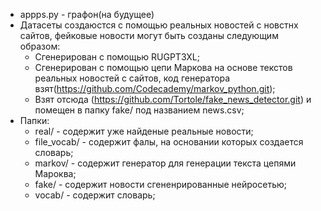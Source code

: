 * appps.py - графон(на будущее)
* Датасеты создаюстся с помощью реальных новостей с новстнх сайтов, фейковые новости могут быть созданы следующим образом:
   * Сгенерирован с помощью RUGPT3XL; 
   * Сгенерирован с помощью цепи Маркова на основе текстов реальных новостей с сайтов, код генератора взят(https://github.com/Codecademy/markov_python.git); 
   * Взят отсюда (https://github.com/Tortole/fake_news_detector.git) и помещен в папку fake/ под названием news.csv;     
* Папки:
  * real/  - содержит уже найденые реальные новости; 
  * file_vocab/  - содержит фалы, на основании которых создается словарь; 
  * markov/  - содержит генератор для генерации текста цепями Мароква; 
  * fake/  - содержит новости сгененрированные нейросетью; 
  * vocab/  - содержит словарь; 

